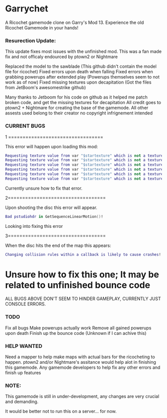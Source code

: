 Garrychet
=========

A Ricochet gamemode clone on Garry's Mod 13. Experience the old Ricochet Gamemode in your hands!

### Resurection Update:
This update fixes most issues with the unfinished mod. This was a fan made fix and not officaly endourced by ptown2 or Nightmare

Replaced the model to the sawblade (This github didn't contain the model file for ricochet)
Fixed errors upon death when falling
Fixed errors when grabbing powerups after extended play (Powerups themselves seem to not work as of now)
Fixed missing textures upon decapitation (Got the files from JetBoom's awesomestrike github)

Many thanks to Jetboom for his code on github as it helped me patch broken code, and get the missing textures for decapitation
All credit goes to ptown2 + Nightmare for creating the base of the gamemode.
All other assests used belong to their creator no copyright infrignement intended

### CURRENT BUGS
1 =================================

This error will happen upon loading this mod:
```lua
Requesting texture value from var "$startexture" which is not a texture value (material: skybox/paintedrt)`
Requesting texture value from var "$startexture" which is not a texture value (material: skybox/paintedlf)
Requesting texture value from var "$startexture" which is not a texture value (material: skybox/paintedbk)
Requesting texture value from var "$startexture" which is not a texture value (material: skybox/paintedft)
Requesting texture value from var "$startexture" which is not a texture value (material: skybox/paintedup)
Requesting texture value from var "$startexture" which is not a texture value (material: skybox/painteddn)
```
Currently unsure how to fix that error.

2==================================

Upon shooting the disc this error will appear.
```lua
Bad pstudiohdr in GetSequenceLinearMotion()!
```
Looking into fixing this error

3==================================

When the disc hits the end of the map this appears:
```lua
Changing collision rules within a callback is likely to cause crashes!
```
Unsure how to fix this one; It may be related to unfinished bounce code
==================================================================
ALL BUGS ABOVE DON'T SEEM TO HINDER GAMEPLAY, CURRENTLY JUST CONSOLE ERRORS.

### TODO
Fix all bugs
Make powerups actually work
Remove all gained powerups upon death
Finish up the bounce code (Unknown if I can achive this)

### HELP WANTED
Need a mapper to help make maps with actual bars for the ricocheting to happen.
ptown2 and/or Nightmare's assitance would help alot in finishing this gamemode.
Any gamemode developers to help fix any other errors and finish up features

### NOTE:
This gamemode is still in under-development, any changes are very crucial and demanding.

It would be better not to run this on a server... for now.
